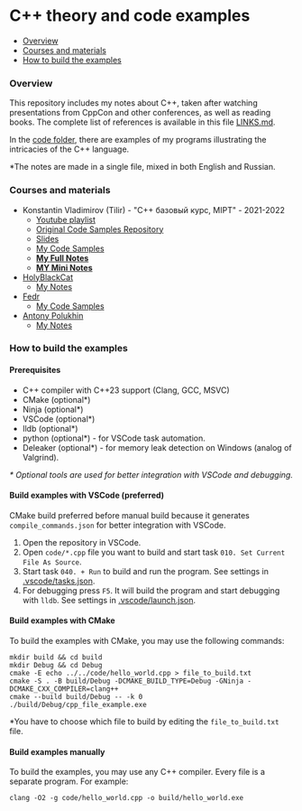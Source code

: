 # C++ theory and code examples

- [Overview](#overview)
- [Courses and materials](#courses-and-materials)
- [How to build the examples](#how-to-build-the-examples)

### Overview

This repository includes my notes about C++, taken after watching presentations from CppCon and other conferences, as well as reading books. The complete list of references is available in this file [LINKS.md](/LINKS.md).

In the [code folder](/code), there are examples of my programs illustrating the intricacies of the C++ language.

*The notes are made in a single file, mixed in both English and Russian.

### Courses and materials

- Konstantin Vladimirov (Tilir) - "C++ базовый курс, MIPT" - 2021-2022
  - [Youtube playlist](https://www.youtube.com/playlist?list=PL3BR09unfgciJ1_K_E914nohpiOiHnpsK)
  - [Original Code Samples Repository](https://github.com/tilir/cpp-graduate)
  - [Slides](https://sourceforge.net/projects/cpp-lects-rus/files/cpp-graduate/)
  - [My Code Samples](/code/tilir_basics/)
  - [**My Full Notes**](TILIR_BASICS_FULL.md)
  - [**MY Mini Notes**](TILIR_BASICS_MINI.md)
- [HolyBlackCat](https://github.com/HolyBlackCat)
  - [My Notes](HolyBlackCat.md)
- [Fedr](https://github.com/Fedr)
  - [My Code Samples](/code/fedr/)
- [Antony Polukhin](https://github.com/apolukhin)
  - [My Notes](POLUKHIN.md)

### How to build the examples

#### Prerequisites

- C++ compiler with C++23 support (Clang, GCC, MSVC)
- CMake (optional*)
- Ninja (optional*)
- VSCode (optional*)
- lldb (optional*)
- python (optional*) - for VSCode task automation.
- Deleaker (optional*) - for memory leak detection on Windows (analog of Valgrind).

_* Optional tools are used for better integration with VSCode and debugging._

#### Build examples with VSCode (preferred)

CMake build preferred before manual build because it generates `compile_commands.json` for better integration with VSCode.

1. Open the repository in VSCode.
2. Open `code/*.cpp` file you want to build and start task `010. Set Current File As Source`.
3. Start task `040. + Run` to build and run the program. See settings in [.vscode/tasks.json](.vscode/tasks.json).
4. For debugging press `F5`. It will build the program and start debugging with `lldb`. See settings in [.vscode/launch.json](.vscode/launch.json).

#### Build examples with CMake

To build the examples with CMake, you may use the following commands:

```
mkdir build && cd build
mkdir Debug && cd Debug
cmake -E echo ../../code/hello_world.cpp > file_to_build.txt
cmake -S . -B build/Debug -DCMAKE_BUILD_TYPE=Debug -GNinja -DCMAKE_CXX_COMPILER=clang++
cmake --build build/Debug -- -k 0
./build/Debug/cpp_file_example.exe
```

*You have to choose which file to build by editing the `file_to_build.txt` file.

#### Build examples manually

To build the examples, you may use any C++ compiler. Every file is a separate program. For example:

```
clang -O2 -g code/hello_world.cpp -o build/hello_world.exe
```
